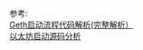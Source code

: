 







参考:   
[Geth启动流程代码解析(完整解析）](https://blog.csdn.net/jiang_xinxing/article/details/80289619)     
[以太坊启动源码分析](https://blog.csdn.net/TurkeyCock/article/details/80399203)